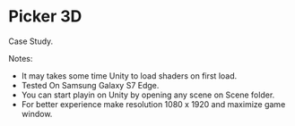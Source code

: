 # Picker 3D
 Case Study.

Notes:
* It may takes some time Unity to load shaders on first load.
* Tested On Samsung Galaxy S7 Edge.
* You can start playin on Unity by opening any scene on Scene folder.
* For better experience make resolution 1080 x 1920 and maximize game window.
